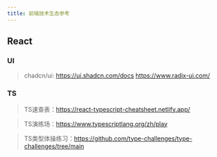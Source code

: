 ```yaml
---
title: 前端技术生态参考
---
```


## React

### UI

> chadcn/ui: https://ui.shadcn.com/docs
> https://www.radix-ui.com/

### TS

> TS速查表：https://react-typescript-cheatsheet.netlify.app/

> TS演练场：https://www.typescriptlang.org/zh/play

> TS类型体操练习：https://github.com/type-challenges/type-challenges/tree/main

